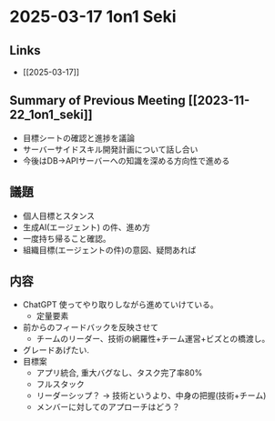 # 2025-03-17 1on1 Seki

## Links

- [[2025-03-17]]

## Summary of Previous Meeting [[2023-11-22_1on1_seki]]

- 目標シートの確認と進捗を議論
- サーバーサイドスキル開発計画について話し合い
- 今後はDB→APIサーバーへの知識を深める方向性で進める

## 議題

- 個人目標とスタンス
- 生成AI(エージェント) の件、進め方
- 一度持ち帰ること確認。
- 組織目標(エージェントの件)の意図、疑問あれば

## 内容

- ChatGPT 使ってやり取りしながら進めていけている。
	- 定量要素
- 前からのフィードバックを反映させて
	- チームのリーダー、技術の網羅性+チーム運営+ビズとの橋渡し。
- グレードあげたい.
- 目標案
	- アプリ統合, 重大バグなし、タスク完了率80%
	- フルスタック
	- リーダーシップ？ -> 技術というより、中身の把握(技術+チーム)
	- メンバーに対してのアプローチはどう？

